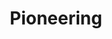 ---
title: Pioneering
key         : CP-PI
level : ungraded
skills : Behaviour, Mindset, Competency
difficulty  : easy
area : Competency
questions :
    - "CP-PI-01: Tell me about a time when you successfully challenged the status quo by introducing a creative approach within your team/organisation."
    - "CP-PI-02: Tell me about a time when you had to initiate discussions with your team or other internal groups to reduce ambiguity regarding customer needs."
    - "CP-PI-03: Tell me about a time when you pursued new ideas and innovation despite resistance or lack of support."
desirable :
    - Made a specific challenge to organisational practices
    - Persuaded peers to consider/adopt their ideas in a positive way
    - Created passion in others around new technologies and solution opportunities
    - Described strategies for reducing ambiguity regarding customer needs
    - Shared useful information to help drive adoption of a product/service
bonus_points :
    - Made a specific challenge to organisational practices that led to the adoption of a new approach
    - Persuaded senior leaders to consider/adopt their ideas in a positive way
    - Inspired others to be active contributors on new technologies and solutions
    - Described innovative strategies for reducing ambiguity regarding customer needs
    - Gathered and shared useful information to help drive adoption of a product/service
---